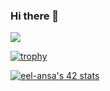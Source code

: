 ### Hi there 👋

![](https://komarev.com/ghpvc/?username=hi0ki&color=brightgreen)



[![trophy](https://github-profile-trophy.vercel.app/?username=ryo-ma)](https://github.com/ryo-ma/github-profile-trophy)


[![eel-ansa's 42 stats](https://badge.mediaplus.ma/darkblue/eel-ansa)](https://github.com/oakoudad/badge42)
